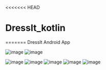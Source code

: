 <<<<<<< HEAD
# DressIt_kotlin
=======
DressIt Android App 





![image](https://github.com/user-attachments/assets/a935f211-a976-45a5-87da-8c1d3438467f)
![image](https://github.com/user-attachments/assets/84c8fe23-715b-42ea-8f66-98165710fbe4)

![image](https://github.com/user-attachments/assets/f83ad1aa-4694-4875-a59c-b377396361a5)
![image](https://github.com/user-attachments/assets/cf2bb89a-17be-4609-a6aa-088d4b47d944)
![image](https://github.com/user-attachments/assets/33356a89-e368-4afe-90b6-8e02a068c211)
![image](https://github.com/user-attachments/assets/34f96b48-cdbe-4c53-be42-075fc936b041)
![image](https://github.com/user-attachments/assets/ead8f17e-abf9-4436-89df-e543abec210d)




